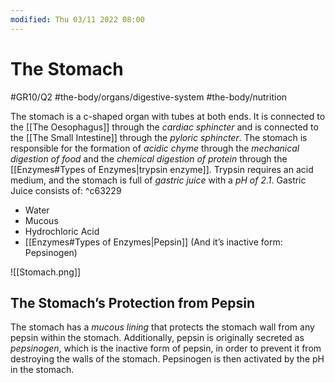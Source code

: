 ```yaml
---
modified: Thu 03/11 2022 08:00
---
```

# The Stomach
#GR10/Q2 #the-body/organs/digestive-system #the-body/nutrition 

The stomach is a c-shaped organ with tubes at both ends. It is connected to the [[The Oesophagus]] through the *cardiac sphincter* and is connected to the [[The Small Intestine]] through the *pyloric sphincter*. The stomach is responsible for the formation of *acidic chyme* through the *mechanical digestion of food* and the *chemical digestion of protein* through the [[Enzymes#Types of Enzymes|trypsin enzyme]]. Trypsin requires an acid medium, and the stomach is full of *gastric juice* with a *pH of 2.1*. Gastric Juice consists of: ^c63229
- Water
- Mucous
- Hydrochloric Acid
- [[Enzymes#Types of Enzymes|Pepsin]] (And it’s inactive form: Pepsinogen)

![[Stomach.png]]

## The Stomach’s Protection from Pepsin
The stomach has a *mucous lining* that protects the stomach wall from any pepsin within the stomach. Additionally, pepsin is originally secreted as *pepsinogen*, which is the inactive form of pepsin, in order to prevent it from destroying the walls of the stomach. Pepsinogen is then activated by the pH in the stomach. 